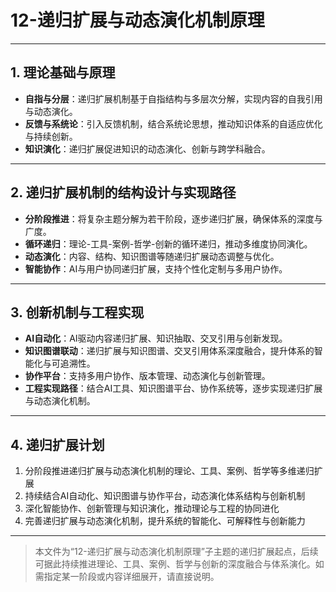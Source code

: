 # 12-递归扩展与动态演化机制原理

---

## 1. 理论基础与原理

- **自指与分层**：递归扩展机制基于自指结构与多层次分解，实现内容的自我引用与动态演化。
- **反馈与系统论**：引入反馈机制，结合系统论思想，推动知识体系的自适应优化与持续创新。
- **知识演化**：递归扩展促进知识的动态演化、创新与跨学科融合。

---

## 2. 递归扩展机制的结构设计与实现路径

- **分阶段推进**：将复杂主题分解为若干阶段，逐步递归扩展，确保体系的深度与广度。
- **循环递归**：理论-工具-案例-哲学-创新的循环递归，推动多维度协同演化。
- **动态演化**：内容、结构、知识图谱等随递归扩展动态调整与优化。
- **智能协作**：AI与用户协同递归扩展，支持个性化定制与多用户协作。

---

## 3. 创新机制与工程实现

- **AI自动化**：AI驱动内容递归扩展、知识抽取、交叉引用与创新发现。
- **知识图谱联动**：递归扩展与知识图谱、交叉引用体系深度融合，提升体系的智能化与可追溯性。
- **协作平台**：支持多用户协作、版本管理、动态演化与创新管理。
- **工程实现路径**：结合AI工具、知识图谱平台、协作系统等，逐步实现递归扩展与动态演化机制。

---

## 4. 递归扩展计划

1. 分阶段推进递归扩展与动态演化机制的理论、工具、案例、哲学等多维递归扩展
2. 持续结合AI自动化、知识图谱与协作平台，动态演化体系结构与创新机制
3. 深化智能协作、创新管理与知识演化，推动理论与工程的协同进化
4. 完善递归扩展与动态演化机制，提升系统的智能化、可解释性与创新能力

---

> 本文件为“12-递归扩展与动态演化机制原理”子主题的递归扩展起点，后续可据此持续推进理论、工具、案例、哲学与创新的深度融合与体系演化。如需指定某一阶段或内容详细展开，请直接说明。

